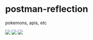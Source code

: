# postman-reflection
pokemons, apis, etc

<img src="https://github.com/user-attachments/assets/bc469441-fe24-4638-8211-2bb497cabe40">


<img src="https://github.com/user-attachments/assets/0abdceb5-515d-4c38-89dd-00310776d2ae">


<img src="https://github.com/user-attachments/assets/7721d252-3db9-46a4-a4c6-5d7e0ef17215">

